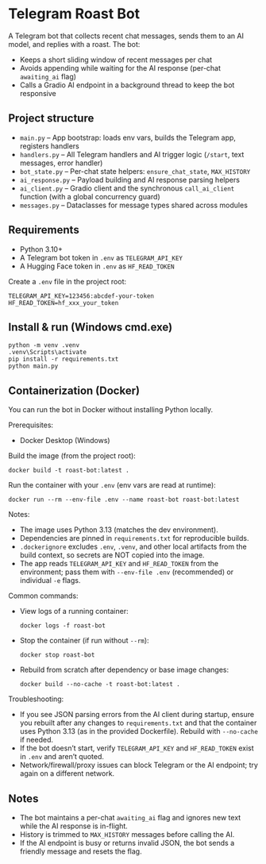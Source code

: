 # Telegram Roast Bot

A Telegram bot that collects recent chat messages, sends them to an AI model, and replies with a roast. The bot:
- Keeps a short sliding window of recent messages per chat
- Avoids appending while waiting for the AI response (per-chat `awaiting_ai` flag)
- Calls a Gradio AI endpoint in a background thread to keep the bot responsive

## Project structure

- `main.py` – App bootstrap: loads env vars, builds the Telegram app, registers handlers
- `handlers.py` – All Telegram handlers and AI trigger logic (`/start`, text messages, error handler)
- `bot_state.py` – Per-chat state helpers: `ensure_chat_state`, `MAX_HISTORY`
- `ai_response.py` – Payload building and AI response parsing helpers
- `ai_client.py` – Gradio client and the synchronous `call_ai_client` function (with a global concurrency guard)
- `messages.py` – Dataclasses for message types shared across modules

## Requirements

- Python 3.10+
- A Telegram bot token in `.env` as `TELEGRAM_API_KEY`
- A Hugging Face token in `.env` as `HF_READ_TOKEN`

Create a `.env` file in the project root:

```
TELEGRAM_API_KEY=123456:abcdef-your-token
HF_READ_TOKEN=hf_xxx_your_token
```

## Install & run (Windows cmd.exe)

```
python -m venv .venv
.venv\Scripts\activate
pip install -r requirements.txt
python main.py
```

## Containerization (Docker)

You can run the bot in Docker without installing Python locally.

Prerequisites:
- Docker Desktop (Windows)

Build the image (from the project root):

```
docker build -t roast-bot:latest .
```

Run the container with your `.env` (env vars are read at runtime):

```
docker run --rm --env-file .env --name roast-bot roast-bot:latest
```

Notes:
- The image uses Python 3.13 (matches the dev environment).
- Dependencies are pinned in `requirements.txt` for reproducible builds.
- `.dockerignore` excludes `.env`, `.venv`, and other local artifacts from the build context, so secrets are NOT copied into the image.
- The app reads `TELEGRAM_API_KEY` and `HF_READ_TOKEN` from the environment; pass them with `--env-file .env` (recommended) or individual `-e` flags.

Common commands:
- View logs of a running container:
  ```
  docker logs -f roast-bot
  ```
- Stop the container (if run without `--rm`):
  ```
  docker stop roast-bot
  ```
- Rebuild from scratch after dependency or base image changes:
  ```
  docker build --no-cache -t roast-bot:latest .
  ```

Troubleshooting:
- If you see JSON parsing errors from the AI client during startup, ensure you rebuilt after any changes to `requirements.txt` and that the container uses Python 3.13 (as in the provided Dockerfile). Rebuild with `--no-cache` if needed.
- If the bot doesn’t start, verify `TELEGRAM_API_KEY` and `HF_READ_TOKEN` exist in `.env` and aren’t quoted.
- Network/firewall/proxy issues can block Telegram or the AI endpoint; try again on a different network.

## Notes
- The bot maintains a per-chat `awaiting_ai` flag and ignores new text while the AI response is in-flight.
- History is trimmed to `MAX_HISTORY` messages before calling the AI.
- If the AI endpoint is busy or returns invalid JSON, the bot sends a friendly message and resets the flag.
